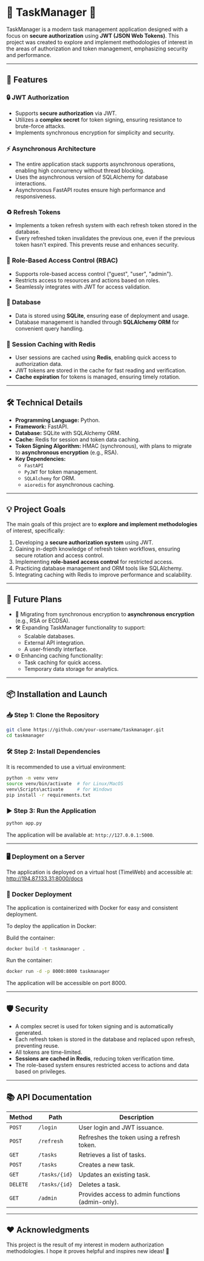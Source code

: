

# 🌟 **TaskManager** 🌟

TaskManager is a modern task management application designed with a focus on **secure authorization** using **JWT (JSON Web Tokens)**. This project was created to explore and implement methodologies of interest in the areas of authorization and token management, emphasizing security and performance.

---

## 🚀 **Features**

### 🔒 **JWT Authorization**
- Supports **secure authorization** via JWT.
- Utilizes a **complex secret** for token signing, ensuring resistance to brute-force attacks.
- Implements synchronous encryption for simplicity and security.

### ⚡ **Asynchronous Architecture**
- The entire application stack supports asynchronous operations, enabling high concurrency without thread blocking.
- Uses the asynchronous version of SQLAlchemy for database interactions.
- Asynchronous FastAPI routes ensure high performance and responsiveness.

### ♻️ **Refresh Tokens**
- Implements a token refresh system with each refresh token stored in the database.
- Every refreshed token invalidates the previous one, even if the previous token hasn't expired. This prevents reuse and enhances security.

### 🔑 **Role-Based Access Control (RBAC)**
- Supports role-based access control ("guest", "user", "admin").
- Restricts access to resources and actions based on roles.
- Seamlessly integrates with JWT for access validation.

### 💾 **Database**
- Data is stored using **SQLite**, ensuring ease of deployment and usage.
- Database management is handled through **SQLAlchemy ORM** for convenient query handling.

### 🧰 **Session Caching with Redis**
- User sessions are cached using **Redis**, enabling quick access to authorization data.
- JWT tokens are stored in the cache for fast reading and verification.
- **Cache expiration** for tokens is managed, ensuring timely rotation.

---

## 🛠 **Technical Details**

- **Programming Language:** Python.
- **Framework:** FastAPI.
- **Database:** SQLite with SQLAlchemy ORM.
- **Cache:** Redis for session and token data caching.
- **Token Signing Algorithm:** HMAC (synchronous), with plans to migrate to **asynchronous encryption** (e.g., RSA).
- **Key Dependencies:**
  - `FastAPI`
  - `PyJWT` for token management.
  - `SQLAlchemy` for ORM.
  - `aioredis` for asynchronous caching.

---

## 💡 **Project Goals**

The main goals of this project are to **explore and implement methodologies** of interest, specifically:

1. Developing a **secure authorization system** using JWT.
2. Gaining in-depth knowledge of refresh token workflows, ensuring secure rotation and access control.
3. Implementing **role-based access control** for restricted access.
4. Practicing database management and ORM tools like SQLAlchemy.
5. Integrating caching with Redis to improve performance and scalability.

---

## 🔮 **Future Plans**

- 🚧 Migrating from synchronous encryption to **asynchronous encryption** (e.g., RSA or ECDSA).
- 🛠 Expanding TaskManager functionality to support:
  - Scalable databases.
  - External API integration.
  - A user-friendly interface.
- 🌐 Enhancing caching functionality:
  - Task caching for quick access.
  - Temporary data storage for analytics.

---

## 📦 **Installation and Launch**

### 📥 **Step 1: Clone the Repository**
```bash
git clone https://github.com/your-username/taskmanager.git
cd taskmanager
```

### 🛠 **Step 2: Install Dependencies**
It is recommended to use a virtual environment:
```bash
python -m venv venv
source venv/bin/activate  # for Linux/MacOS
venv\Scripts\activate     # for Windows
pip install -r requirements.txt
```

### ▶️ **Step 3: Run the Application**
```bash
python app.py
```
The application will be available at: `http://127.0.0.1:5000`.

---

### 🖥 Deployment on a Server
The application is deployed on a virtual host (TimeWeb) and accessible at: http://194.87.133.31:8000/docs

### 🐳 Docker Deployment
The application is containerized with Docker for easy and consistent deployment.

To deploy the application in Docker:

Build the container:
```bash
docker build -t taskmanager .
```
Run the container:
```bash
docker run -d -p 8000:8000 taskmanager
```
The application will be accessible on port 8000.

---

## 🛡 **Security**

- A complex secret is used for token signing and is automatically generated.
- Each refresh token is stored in the database and replaced upon refresh, preventing reuse.
- All tokens are time-limited.
- **Sessions are cached in Redis**, reducing token verification time.
- The role-based system ensures restricted access to actions and data based on privileges.

---

## 📚 **API Documentation**

| Method   | Path                | Description                                                     |
|----------|---------------------|-----------------------------------------------------------------|
| `POST`   | `/login`            | User login and JWT issuance.                                   |
| `POST`   | `/refresh`          | Refreshes the token using a refresh token.                     |
| `GET`    | `/tasks`            | Retrieves a list of tasks.                                     |
| `POST`   | `/tasks`            | Creates a new task.                                            |
| `GET`    | `/tasks/{id}`       | Updates an existing task.                                      |
| `DELETE` | `/tasks/{id}`       | Deletes a task.                                                |
| `GET`    | `/admin`            | Provides access to admin functions (admin-only).               |

---

## ❤️ **Acknowledgments**

This project is the result of my interest in modern authorization methodologies. I hope it proves helpful and inspires new ideas! 🙌



